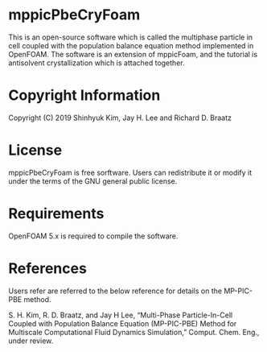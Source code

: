 # mppicPbeCryFoam
This is an open-source software which is called the multiphase particle in cell coupled with the population balance equation method implemented in OpenFOAM.
The software is an extension of mppicFoam, and the tutorial is antisolvent crystallization which is attached together.

# Copyright Information
Copyright (C) 2019 Shinhyuk Kim, Jay H. Lee and Richard D. Braatz

# License
mppicPbeCryFoam is free sorftware.
Users can redistribute it or modify it under the terms of the GNU general public license.

# Requirements
OpenFOAM 5.x is required to compile the software.

# References
Users refer are referred to the below reference for details on the MP-PIC-PBE method.

S. H. Kim, R. D. Braatz, and Jay H Lee, “Multi-Phase Particle-In-Cell Coupled with Population Balance Equation (MP-PIC-PBE) Method for Multiscale Computational Fluid Dynamics Simulation,” Comput. Chem. Eng., under review.
